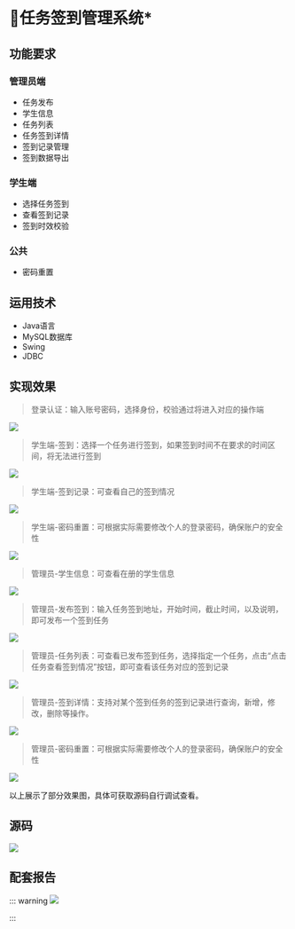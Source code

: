 # 📝任务签到管理系统*

<MyGlobalComponent />

## 功能要求

### 管理员端

- 任务发布
- 学生信息
- 任务列表
- 任务签到详情
- 签到记录管理
- 签到数据导出

### 学生端

- 选择任务签到
- 查看签到记录
- 签到时效校验

### 公共

- 密码重置



## 运用技术

- Java语言
- MySQL数据库
- Swing
- JDBC

## 实现效果

> 登录认证：输入账号密码，选择身份，校验通过将进入对应的操作端

![](http://cdn.qiniu.liyansheng.top/typora/image-20240127222845733.png)

> 学生端-签到：选择一个任务进行签到，如果签到时间不在要求的时间区间，将无法进行签到

![](http://cdn.qiniu.liyansheng.top/typora/image-20240127222904437.png)

> 学生端-签到记录：可查看自己的签到情况

![](http://cdn.qiniu.liyansheng.top/typora/image-20240127222914135.png)

> 学生端-密码重置：可根据实际需要修改个人的登录密码，确保账户的安全性

![](http://cdn.qiniu.liyansheng.top/typora/image-20240127222919812.png)

> 管理员-学生信息：可查看在册的学生信息

![](http://cdn.qiniu.liyansheng.top/typora/image-20240127222941630.png)

> 管理员-发布签到：输入任务签到地址，开始时间，截止时间，以及说明，即可发布一个签到任务

![](http://cdn.qiniu.liyansheng.top/typora/image-20240127222948379.png)

> 管理员-任务列表：可查看已发布签到任务，选择指定一个任务，点击“点击任务查看签到情况”按钮，即可查看该任务对应的签到记录

![](http://cdn.qiniu.liyansheng.top/typora/image-20240127222954770.png)

> 管理员-签到详情：支持对某个签到任务的签到记录进行查询，新增，修改，删除等操作。

![](http://cdn.qiniu.liyansheng.top/typora/image-20240127223003750.png)

> 管理员-密码重置：可根据实际需要修改个人的登录密码，确保账户的安全性

![](http://cdn.qiniu.liyansheng.top/typora/image-20240127230121008.png)

以上展示了部分效果图，具体可获取源码自行调试查看。

## 源码

![](http://cdn.qiniu.liyansheng.top/typora/image-20240127230329955.png)

## 配套报告
::: warning
![](http://cdn.qiniu.liyansheng.top/img/报告预览123.jpg)
<!-- ![](http://cdn.qiniu.liyansheng.top/img/20240614230609.png) -->
:::

<PaymentButton :productId="169" :buttonText="'点我获取-报告'"/>